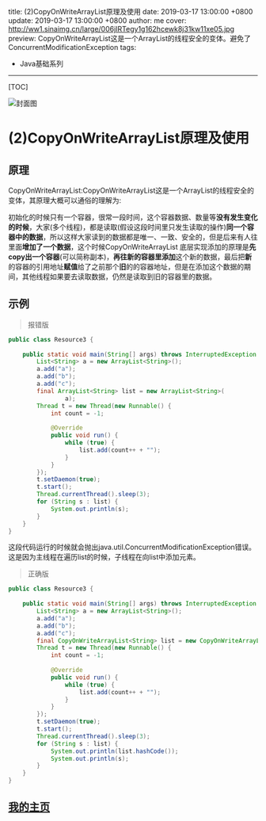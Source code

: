 title:  (2)CopyOnWriteArrayList原理及使用
date: 2019-03-17 13:00:00 +0800
update: 2019-03-17 13:00:00 +0800
author: me
cover: http://ww1.sinaimg.cn/large/006jIRTegy1g162hcewk8j31kw11xe05.jpg
preview:  CopyOnWriteArrayList这是一个ArrayList的线程安全的变体。避免了ConcurrentModificationException
tags:

  -  Java基础系列

---



[TOC]

![封面图](http://ww1.sinaimg.cn/large/006jIRTegy1g162hcewk8j31kw11xe05.jpg)

# (2)CopyOnWriteArrayList原理及使用

## 原理

CopyOnWriteArrayList:CopyOnWriteArrayList这是一个ArrayList的线程安全的变体，其原理大概可以通俗的理解为:

初始化的时候只有一个容器，很常一段时间，这个容器数据、数量等**没有发生变化的时候**，大家(多个线程)，都是读取(假设这段时间里只发生读取的操作)**同一个容器中的数据**，所以这样大家读到的数据都是唯一、一致、安全的，但是后来有人往里面**增加了一个数据**，这个时候CopyOnWriteArrayList 底层实现添加的原理是**先copy出一个容器**(可以简称副本)，**再往新的容器里添加**这个新的数据，最后把**新**的容器的引用地址**赋值**给了之前那个**旧**的的容器地址，但是在添加这个数据的期间，其他线程如果要去读取数据，仍然是读取到旧的容器里的数据。

## 示例

> 报错版

```java
public class Resource3 {
 
    public static void main(String[] args) throws InterruptedException {
        List<String> a = new ArrayList<String>();
        a.add("a");
        a.add("b");
        a.add("c");
        final ArrayList<String> list = new ArrayList<String>(
                a);
        Thread t = new Thread(new Runnable() {
            int count = -1;
 
            @Override
            public void run() {
                while (true) {
                    list.add(count++ + "");
                }
            }
        });
        t.setDaemon(true);
        t.start();
        Thread.currentThread().sleep(3);
        for (String s : list) {
            System.out.println(s);
        }
    }
}
```

这段代码运行的时候就会抛出java.util.ConcurrentModificationException错误。这是因为主线程在遍历list的时候，子线程在向list中添加元素。

> 正确版

```java
public class Resource3 {
 
    public static void main(String[] args) throws InterruptedException {
        List<String> a = new ArrayList<String>();
        a.add("a");
        a.add("b");
        a.add("c");
        final CopyOnWriteArrayList<String> list = new CopyOnWriteArrayList<String>(a);
        Thread t = new Thread(new Runnable() {
            int count = -1;
 
            @Override
            public void run() {
                while (true) {
                    list.add(count++ + "");
                }
            }
        });
        t.setDaemon(true);
        t.start();
        Thread.currentThread().sleep(3);
        for (String s : list) {
            System.out.println(list.hashCode());
            System.out.println(s);
        }
    }
}
```

## [我的主页](https://suveng.github.io/blog/)